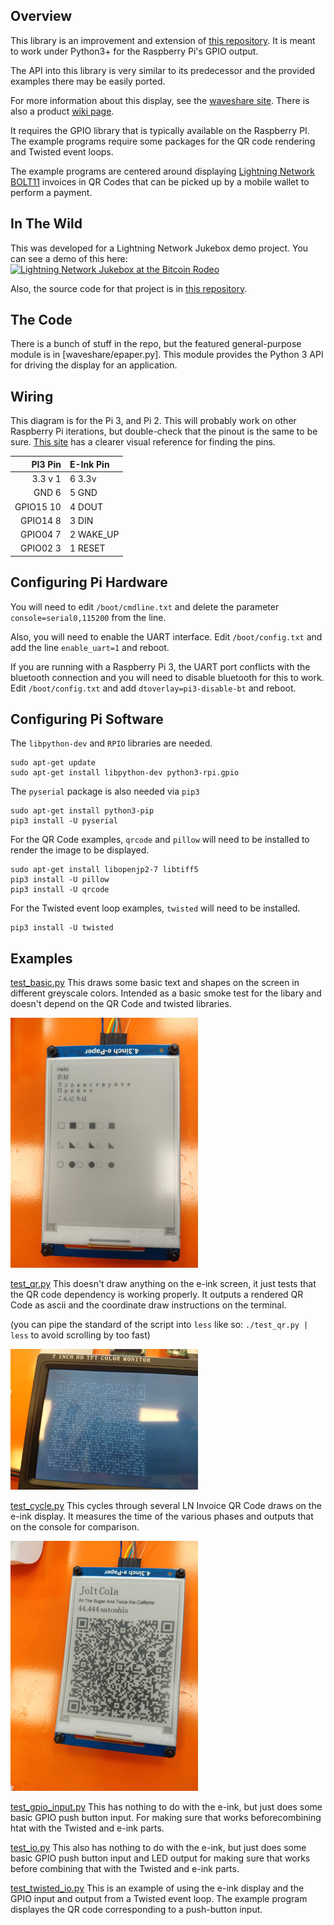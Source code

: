 Overview
------
This library is an improvement and extension of [this repository](https://github.com/not-a-bird/waveshare-epaper-uart).  It is meant to work under Python3+ for the Raspberry Pi's GPIO output.

The API into this library is very similar to its predecessor and the provided examples there may be easily ported.

For more information about this display, see the [waveshare site](https://www.waveshare.com/4.3inch-e-paper.htm).  There is also a product [wiki page](https://www.waveshare.com/wiki/4.3inch_e-Paper_UART_Module).

It requires the GPIO library that is typically available on the Raspberry PI. The example programs require some packages for the QR code rendering and Twisted event loops.

The example programs are centered around displaying [Lightning Network](https://en.wikipedia.org/wiki/Lightning_Network) [BOLT11](https://github.com/lightningnetwork/lightning-rfc/blob/master/11-payment-encoding.md) invoices in QR Codes that can be picked up by a mobile wallet to perform a payment.


In The Wild
------

This was developed for a Lightning Network Jukebox demo project. You can see a demo of this here: [![Lightning Network Jukebox at the Bitcoin Rodeo](https://img.youtube.com/vi/v=N4-rrps_d14/0.jpg)](https://www.youtube.com/watch?v=N4-rrps_d14)

Also, the source code for that project is in [this repository](https://github.com/jarret/lightning-station).

The Code
------

There is a bunch of stuff in the repo, but the featured general-purpose module is in [waveshare/epaper.py]. This module provides the Python 3 API for driving the display for an application.

Wiring
------
This diagram is for the Pi 3, and Pi 2. This will probably work on other Raspberry Pi iterations, but double-check that the pinout is the same to be sure. [This site](https://pinout.xyz/) has a clearer visual reference for finding the pins.

| PI3 Pin  | E-Ink Pin |
|---------:|:----------|
| 3.3 v  1 | 6 3.3v    |
| GND    6 | 5 GND     |
|GPIO15 10 | 4 DOUT    |
|GPIO14  8 | 3 DIN     |
|GPIO04  7 | 2 WAKE_UP |
|GPIO02  3 | 1 RESET   |

Configuring Pi Hardware
-------
You will need to edit `/boot/cmdline.txt` and delete the parameter `console=serial0,115200` from the line.

Also, you will need to enable the UART interface. Edit `/boot/config.txt` and add the line `enable_uart=1` and reboot.

If you are running with a Raspberry Pi 3, the UART port conflicts with the bluetooth connection and you will need to disable bluetooth for this to work. Edit `/boot/config.txt` and add `dtoverlay=pi3-disable-bt` and reboot.


Configuring Pi Software
-----------------
The `libpython-dev` and `RPIO` libraries are needed.

    sudo apt-get update
    sudo apt-get install libpython-dev python3-rpi.gpio

The `pyserial` package is also needed via `pip3`

    sudo apt-get install python3-pip
    pip3 install -U pyserial

For the QR Code examples, `qrcode` and `pillow` will need to be installed to render the image to be displayed.

    sudo apt-get install libopenjp2-7 libtiff5
    pip3 install -U pillow
    pip3 install -U qrcode

For the Twisted event loop examples, `twisted` will need to be installed.

    pip3 install -U twisted


Examples
--------

[test_basic.py](test_basic.py) This draws some basic text and shapes on the screen in different greyscale colors. Intended as a basic smoke test for the libary and doesn't depend on the QR Code and twisted libraries.

![test_basic.py](img/test-basic-py.png)

[test_qr.py](test_qr.py) This doesn't draw anything on the e-ink screen, it just tests that the QR code dependency is working properly. It outputs a rendered QR Code as ascii and the coordinate draw instructions on the terminal.

(you can pipe the standard of the script into `less` like so:  `./test_qr.py | less` to avoid scrolling by too fast)

![test_qr.py](img/test-qr-py.png)


[test_cycle.py](test_cycle.py) This cycles through several LN Invoice QR Code draws on the e-ink display. It measures the time of the various phases and outputs that on the console for comparison.

![test_cycle.py](img/test-cycle-py.png)


[test_gpio_input.py](test_gpio_input.py) This has nothing to do with the e-ink, but just does some basic GPIO push button input. For making sure that works beforecombining htat with the Twisted and e-ink parts.

[test_io.py](test_io.py) This also has nothing to do with the e-ink, but just does some basic GPIO push button input and LED output for making sure that works before combining that with the Twisted and e-ink parts.


[test_twisted_io.py](test_twisted_io.py) This is an example of using the e-ink display and the GPIO input and output from a Twisted event loop. The example program displayes the QR code corresponding to a push-button input.
